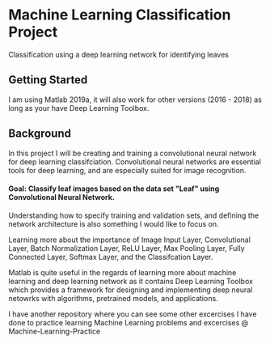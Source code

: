 # Machine Learning Classification Project
Classification using a deep learning network for identifying leaves

## Getting Started
I am using Matlab 2019a, it will also work for other versions (2016 - 2018) as long as your have Deep Learning Toolbox.


## Background

In this project I will be creating and training a convolutional neural network for deep learning classifciation.
Convolutional neural networks are essential tools for deep learning, and are especially suited for image recognition.

#### Goal: Classify leaf images based on the data set "Leaf" using Convolutional Neural Network.

Understanding how to specify training and validation sets, and defining the network architecture is also something I would like to focus on.

Learning more about the importance of Image Input Layer, Convolutional Layer, Batch Normalization Layer, ReLU Layer, Max Pooling Layer, Fully Connected Layer, Softmax Layer, and the Classifcation Layer.

Matlab is quite useful in the regards of learning more about machine learning and deep learning network as it contains Deep Learning Toolbox which provides a framework for designing and implementing deep neural netowrks with algorithms, pretrained models, and applications.

I have another repository where you can see some other excercises I have done to practice learning Machine Learning problems and excercises @ Machine-Learning-Practice
